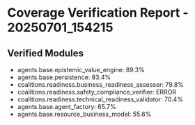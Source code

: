 # Coverage Verification Report - 20250701_154215

## Verified Modules
- agents.base.epistemic_value_engine: 89.3%
- agents.base.persistence: 83.4%
- coalitions.readiness.business_readiness_assessor: 79.8%
- coalitions.readiness.safety_compliance_verifier: ERROR
- coalitions.readiness.technical_readiness_validator: 70.4%
- agents.base.agent_factory: 65.7%
- agents.base.resource_business_model: 55.6%
